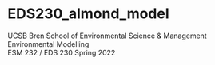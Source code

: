 # EDS230_almond_model

UCSB Bren School of Environmental Science & Management \
Environmental Modelling \
ESM 232 / EDS 230 Spring 2022
